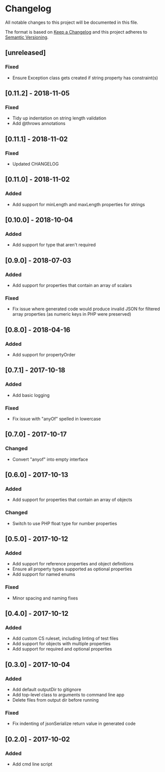 # Changelog
All notable changes to this project will be documented in this file.

The format is based on [Keep a Changelog](http://keepachangelog.com/en/1.0.0/)
and this project adheres to [Semantic Versioning](http://semver.org/spec/v2.0.0.html).

## [unreleased]
### Fixed
- Ensure Exception class gets created if string property has constraint(s)

## [0.11.2] - 2018-11-05
### Fixed
- Tidy up indentation on string length validation
- Add @throws annotations

## [0.11.1] - 2018-11-02
### Fixed
- Updated CHANGELOG

## [0.11.0] - 2018-11-02
### Added
- Add support for minLength and maxLength properties for strings

## [0.10.0] - 2018-10-04
### Added
- Add support for type that aren't required

## [0.9.0] - 2018-07-03
### Added
- Add support for properties that contain an array of scalars
### Fixed
- Fix issue where generated code would produce invalid JSON for filtered array properties (as numeric keys in PHP were preserved)

## [0.8.0] - 2018-04-16
### Added
- Add support for propertyOrder

## [0.7.1] - 2017-10-18
### Added
- Add basic logging
### Fixed
- Fix issue with "anyOf" spelled in lowercase

## [0.7.0] - 2017-10-17
### Changed
- Convert "anyof" into empty interface

## [0.6.0] - 2017-10-13
### Added
- Add support for properties that contain an array of objects
### Changed
- Switch to use PHP float type for number properties

## [0.5.0] - 2017-10-12
### Added
- Add support for reference properties and object definitions
- Ensure all property types supported as optional properties
- Add support for named enums
### Fixed
- Minor spacing and naming fixes

## [0.4.0] - 2017-10-12
### Added
- Add custom CS ruleset, including linting of test files
- Add support for objects with multiple properties
- Add support for required and optional properties

## [0.3.0] - 2017-10-04
### Added
- Add default outputDir to gitignore
- Add top-level class to arguments to command line app
- Delete files from output dir before running
### Fixed
- Fix indenting of jsonSerialize return value in generated code

## [0.2.0] - 2017-10-02
### Added
- Add cmd line script